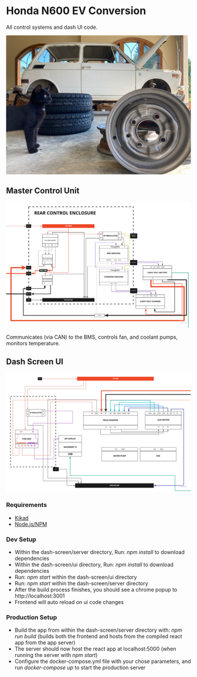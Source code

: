 # Honda N600 EV Conversion

All control systems and dash UI code.

![System Diagram](docs/restoration.jpg)

## Master Control Unit

![System Diagram](docs/n600_rear_control_diagram.jpg)

Communicates (via CAN) to the BMS, controls fan, and coolant pumps, monitors temperature.

## Dash Screen UI

![System Diagram](docs/n600_front_control_diagram.jpg)

### Requirements

* [Kikad](https://www.kicad.org/)
* [Node.js/NPM](https://nodejs.org/en/download/)

### Dev Setup

* Within the dash-screen/server directory, Run: _npm install_ to download dependencies
* Within the dash-screen/ui directory, Run: _npm install_ to download dependencies
* Run: _npm start_ within the dash-screen/ui directory
* Run: _npm start_ within the dash-screen/server directory
* After the build process finishes, you should see a chrome popup to http://localhost:3001
* Frontend will auto reload on ui code changes

### Production Setup
* Build the app from within the dash-screen/server directory with: _npm run build_ (builds both the frontend and hosts from the compiled react app from the app server)
* The server should now host the react app at localhost:5000 (when running the server with _npm start_)
* Configure the docker-compose.yml file with your chose parameters, and run _docker-compose up_ to start the production server